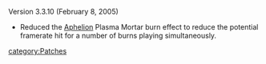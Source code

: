 Version 3.3.10 (February 8, 2005)

- Reduced the [Aphelion](Aphelion.md "wikilink") Plasma Mortar burn
  effect to reduce the potential framerate hit for a number of burns
  playing simultaneously.

[category:Patches](category:Patches.md "wikilink")
